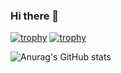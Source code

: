 ### Hi there 👋

<!--
**IIBlackCode/IIBlackCode** is a ✨ _special_ ✨ repository because its `README.md` (this file) appears on your GitHub profile.

Here are some ideas to get you started:

- 🔭 I’m currently working on ...
- 🌱 I’m currently learning ...
- 👯 I’m looking to collaborate on ...
- 🤔 I’m looking for help with ...
- 💬 Ask me about ...
- 📫 How to reach me: ...
- 😄 Pronouns: ...
- ⚡ Fun fact: ...
-->

[![trophy](https://github-profile-trophy.vercel.app/?username=IIBlackCode&row=1)](https://github.com/ryo-ma/github-profile-trophy)
[![trophy](https://github-profile-trophy.vercel.app/?username=IIBlackCode&theme=dark_lover)](https://github.com/ryo-ma/github-profile-trophy)


![Anurag's GitHub stats](https://github-readme-stats.vercel.app/api?username=IIBlackCode&show_icons=true&theme=radical)
